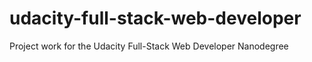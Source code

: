 # udacity-full-stack-web-developer
Project work for the Udacity Full-Stack Web Developer Nanodegree
